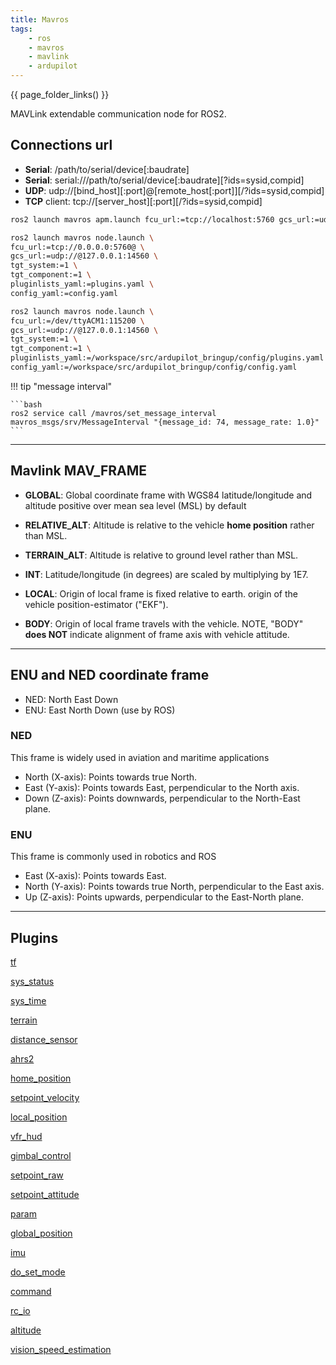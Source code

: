 ```yaml
---
title: Mavros
tags:
    - ros
    - mavros
    - mavlink
    - ardupilot
---
```

{{ page_folder_links() }}

MAVLink extendable communication node for ROS2.


## Connections url

- **Serial**: /path/to/serial/device[:baudrate]
- **Serial**: serial:///path/to/serial/device[:baudrate][?ids=sysid,compid]
- **UDP**: udp://[bind_host][:port]@[remote_host[:port]][/?ids=sysid,compid]
- **TCP** client: tcp://[server_host][:port][/?ids=sysid,compid]

```bash title="ardupilot connection"
ros2 launch mavros apm.launch fcu_url:=tcp://localhost:5760 gcs_url:=udp://@localhost:14550

```

```bash title="using node.launch connect to APM SITL and control pluginlist and config"
ros2 launch mavros node.launch \
fcu_url:=tcp://0.0.0.0:5760@ \
gcs_url:=udp://@127.0.0.1:14560 \
tgt_system:=1 \
tgt_component:=1 \
pluginlists_yaml:=plugins.yaml \
config_yaml:=config.yaml
```

```bash title="using node.launch connect to APM HW and control pluginlist and config"
ros2 launch mavros node.launch \
fcu_url:=/dev/ttyACM1:115200 \
gcs_url:=udp://@127.0.0.1:14560 \
tgt_system:=1 \
tgt_component:=1 \
pluginlists_yaml:=/workspace/src/ardupilot_bringup/config/plugins.yaml \
config_yaml:=/workspace/src/ardupilot_bringup/config/config.yaml
```


!!! tip "message interval"

    ```bash
    ros2 service call /mavros/set_message_interval mavros_msgs/srv/MessageInterval "{message_id: 74, message_rate: 1.0}"
    ```
     
---

## Mavlink MAV_FRAME


- **GLOBAL**: Global coordinate frame with WGS84 latitude/longitude and altitude positive over mean sea level (MSL) by default
- **RELATIVE_ALT**: Altitude is relative to the vehicle **home position** rather than MSL.
- **TERRAIN_ALT**: Altitude is relative to ground level rather than MSL.
- **INT**: Latitude/longitude (in degrees) are scaled by multiplying by 1E7.
    
- **LOCAL**: Origin of local frame is fixed relative to earth.  origin of the vehicle position-estimator ("EKF").
- **BODY**: Origin of local frame travels with the vehicle. NOTE, "BODY" **does NOT** indicate alignment of frame axis with vehicle attitude.

---

## ENU and NED coordinate frame
- NED: North East Down
- ENU: East North Down (use by ROS)

### NED
This frame is widely used in aviation and maritime applications 
- North (X-axis): Points towards true North.
- East (Y-axis): Points towards East, perpendicular to the North axis.
- Down (Z-axis): Points downwards, perpendicular to the North-East plane.

### ENU
This frame is commonly used in robotics and ROS

- East (X-axis): Points towards East.
- North (Y-axis): Points towards true North, perpendicular to the East axis.
- Up (Z-axis): Points upwards, perpendicular to the East-North plane.

---

## Plugins

<div class="grid-container">
    <div class="grid-item">
        <a href="tf">
            <p>tf</p>
        </a>
    </div>
    <div class="grid-item">
        <a href="sys_status">
            <p>sys_status</p>
        </a>
    </div>
    <div class="grid-item">
        <a href="sys_time">
            <p>sys_time</p>
        </a>
    </div>
    <div class="grid-item">
        <a href="terrain">
            <p>terrain</p>
        </a>
    </div>
    <!--  -->
    <div class="grid-item">
        <a href="distance_sensor">
            <p>distance_sensor</p>
        </a>
    </div>
    <div class="grid-item">
        <a href="ahrs2">
            <p>ahrs2</p>
        </a>
    </div>
    <div class="grid-item">
        <a href="home_position">
            <p>home_position</p>
        </a>
    </div>
    <!--  -->
    <div class="grid-item">
        <a href="setpoint_velocity">
            <p>setpoint_velocity</p>
        </a>
    </div>
    <div class="grid-item">
        <a href="local_position">
            <p>local_position</p>
        </a>
    </div>
    <div class="grid-item">
        <a href="vfr_hud">
            <p>vfr_hud</p>
        </a>
    </div>
    <!--  -->
    <div class="grid-item">
        <a href="gimbal_control">
            <p>gimbal_control</p>
        </a>
    </div>
    <div class="grid-item">
        <a href="setpoint_raw">
            <p>setpoint_raw</p>
        </a>
    </div>
    <div class="grid-item">
        <a href="setpoint_attitude">
            <p>setpoint_attitude</p>
        </a>
    </div>
    <!--  -->
    <div class="grid-item">
        <a href="param">
            <p>param</p>
        </a>
    </div>
    <div class="grid-item">
        <a href="global_position">
            <p>global_position</p>
        </a>
    </div>
    <div class="grid-item">
        <a href="imu">
            <p>imu</p>
        </a>
    </div>
    <!--  -->
    <div class="grid-item">
        <a href="do_set_mode">
            <p>do_set_mode</p>
        </a>
    </div>
    <div class="grid-item">
         <a href="command">
            <p>command</p>
        </a>
    </div>
    <div class="grid-item">
        <a href="rc_io">
            <p>rc_io</p>
        </a>
    </div>
     <div class="grid-item">
        <a href="altitude">
            <p>altitude</p>
        </a>
    </div>
    <div class="grid-item">
        <a href="vision_speed_estimation">
            <p>vision_speed_estimation</p>
        </a>
    </div>
</div>

